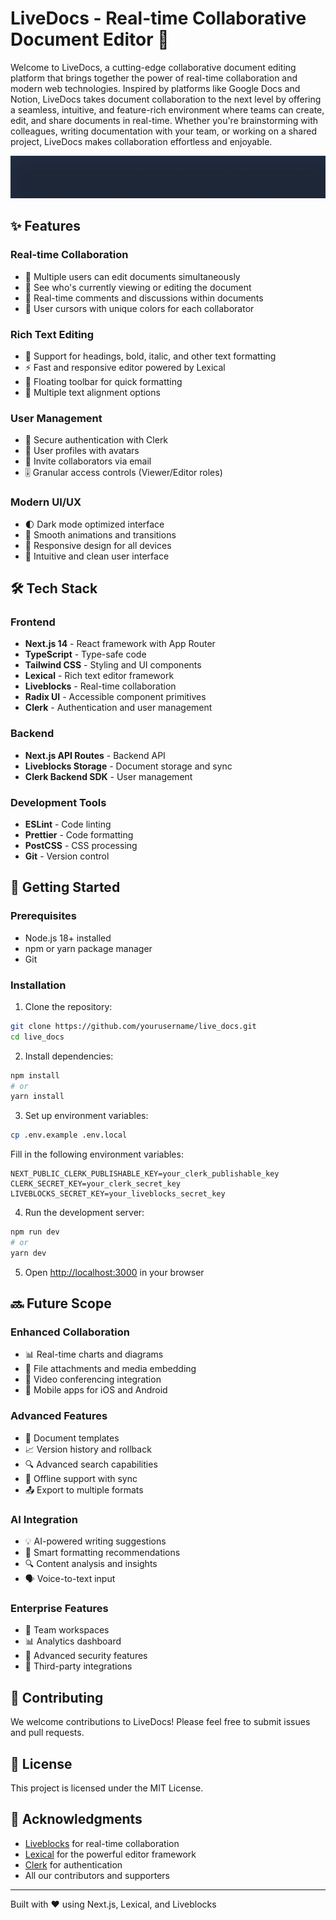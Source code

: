 # LiveDocs - Real-time Collaborative Document Editor 🚀

Welcome to LiveDocs, a cutting-edge collaborative document editing platform that brings together the power of real-time collaboration and modern web technologies. Inspired by platforms like Google Docs and Notion, LiveDocs takes document collaboration to the next level by offering a seamless, intuitive, and feature-rich environment where teams can create, edit, and share documents in real-time. Whether you're brainstorming with colleagues, writing documentation with your team, or working on a shared project, LiveDocs makes collaboration effortless and enjoyable.

![LiveDocs Preview](public/assets/images/doc.png)

## ✨ Features

### Real-time Collaboration
- 🤝 Multiple users can edit documents simultaneously
- 👥 See who's currently viewing or editing the document
- 💬 Real-time comments and discussions within documents
- 🎨 User cursors with unique colors for each collaborator

### Rich Text Editing
- 📝 Support for headings, bold, italic, and other text formatting
- ⚡ Fast and responsive editor powered by Lexical
- 🎯 Floating toolbar for quick formatting
- 📏 Multiple text alignment options

### User Management
- 🔐 Secure authentication with Clerk
- 👤 User profiles with avatars
- 📧 Invite collaborators via email
- 🎚️ Granular access controls (Viewer/Editor roles)

### Modern UI/UX
- 🌓 Dark mode optimized interface
- 💫 Smooth animations and transitions
- 📱 Responsive design for all devices
- 🎯 Intuitive and clean user interface

## 🛠️ Tech Stack

### Frontend
- **Next.js 14** - React framework with App Router
- **TypeScript** - Type-safe code
- **Tailwind CSS** - Styling and UI components
- **Lexical** - Rich text editor framework
- **Liveblocks** - Real-time collaboration
- **Radix UI** - Accessible component primitives
- **Clerk** - Authentication and user management

### Backend
- **Next.js API Routes** - Backend API
- **Liveblocks Storage** - Document storage and sync
- **Clerk Backend SDK** - User management

### Development Tools
- **ESLint** - Code linting
- **Prettier** - Code formatting
- **PostCSS** - CSS processing
- **Git** - Version control

## 🚀 Getting Started

### Prerequisites
- Node.js 18+ installed
- npm or yarn package manager
- Git

### Installation

1. Clone the repository:
```bash
git clone https://github.com/yourusername/live_docs.git
cd live_docs
```

2. Install dependencies:
```bash
npm install
# or
yarn install
```

3. Set up environment variables:
```bash
cp .env.example .env.local
```

Fill in the following environment variables:
```env
NEXT_PUBLIC_CLERK_PUBLISHABLE_KEY=your_clerk_publishable_key
CLERK_SECRET_KEY=your_clerk_secret_key
LIVEBLOCKS_SECRET_KEY=your_liveblocks_secret_key
```

4. Run the development server:
```bash
npm run dev
# or
yarn dev
```

5. Open [http://localhost:3000](http://localhost:3000) in your browser

## 🔜 Future Scope

### Enhanced Collaboration
- 📊 Real-time charts and diagrams
- 📎 File attachments and media embedding
- 🎥 Video conferencing integration
- 📱 Mobile apps for iOS and Android

### Advanced Features
- 📑 Document templates
- 📈 Version history and rollback
- 🔍 Advanced search capabilities
- 🔄 Offline support with sync
- 📤 Export to multiple formats

### AI Integration
- 💡 AI-powered writing suggestions
- 🎯 Smart formatting recommendations
- 🔍 Content analysis and insights
- 🗣️ Voice-to-text input

### Enterprise Features
- 👥 Team workspaces
- 📊 Analytics dashboard
- 🔐 Advanced security features
- 🤝 Third-party integrations

## 🤝 Contributing

We welcome contributions to LiveDocs! Please feel free to submit issues and pull requests.

## 📝 License

This project is licensed under the MIT License.

## 🙏 Acknowledgments

- [Liveblocks](https://liveblocks.io) for real-time collaboration
- [Lexical](https://lexical.dev) for the powerful editor framework
- [Clerk](https://clerk.dev) for authentication
- All our contributors and supporters

---

Built with ❤️ using Next.js, Lexical, and Liveblocks
